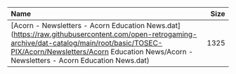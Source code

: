 |Name|Size|
|:---|---:|
|[Acorn - Newsletters - Acorn Education News.dat](https://raw.githubusercontent.com/open-retrogaming-archive/dat-catalog/main/root/basic/TOSEC-PIX/Acorn/Newsletters/Acorn Education News/Acorn - Newsletters - Acorn Education News.dat)|1325|
